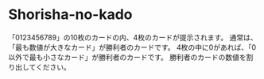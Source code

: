 # Shorisha-no-kado
「0123456789」の10枚のカードの内、4枚のカードが提示されます。   通常は、「最も数値が大きなカード」が勝利者のカードです。  4枚の中に0があれば、「0以外で最も小さなカード」が勝利者のカードです。   勝利者のカードの数値を割り出してください。
